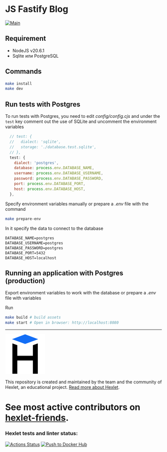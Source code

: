 # JS Fastify Blog

[![Main](https://github.com/hexlet-components/js-fastify-blog/actions/workflows/main.yml/badge.svg)](https://github.com/hexlet-components/js-fastify-blog/actions/workflows/main.yml)

## Requirement

* NodeJS v20.6.1
* Sqlite или PostgreSQL

## Commands

```bash
make install
make dev
```

## Run tests with Postgres

To run tests with Postgres, you need to edit *config/config.cjs* and under the `test` key comment out the use of SQLite and uncomment the environment variables

```js
  // test: {
  //   dialect: 'sqlite',
  //   storage: './database.test.sqlite',
  // },
  test: {
    dialect: 'postgres',
    database: process.env.DATABASE_NAME,
    username: process.env.DATABASE_USERNAME,
    password: process.env.DATABASE_PASSWORD,
    port: process.env.DATABASE_PORT,
    host: process.env.DATABASE_HOST,
  },
```

Specify environment variables manually or prepare a *.env* file with the command

```bash
make prepare-env
```

In it specify the data to connect to the database

```dotenv
DATABASE_NAME=postgres
DATABASE_USERNAME=postgres
DATABASE_PASSWORD=postgres
DATABASE_PORT=5432
DATABASE_HOST=localhost
```

## Running an application with Postgres (production)

Export environment variables to work with the database or prepare a *.env* file with variables

Run

```bash
make build # build assets
make start # Open in browser: http://localhost:8080
```

---

[![Hexlet Ltd. logo](https://raw.githubusercontent.com/Hexlet/assets/master/images/hexlet_logo128.png)](https://hexlet.io?utm_source=github&utm_medium=link&utm_campaign=js-fastify-blog)

This repository is created and maintained by the team and the community of Hexlet, an educational project. [Read more about Hexlet](https://hexlet.io?utm_source=github&utm_medium=link&utm_campaign=js-fastify-blog).

See most active contributors on [hexlet-friends](https://friends.hexlet.io/).
=======
### Hexlet tests and linter status:
[![Actions Status](https://github.com/rgusseinov/devops-for-programmers-project-74/actions/workflows/hexlet-check.yml/badge.svg)](https://github.com/rgusseinov/devops-for-programmers-project-74/actions)
[![Push to Docker Hub](https://github.com/rgusseinov/devops-for-programmers-project-74/actions/workflows/push.yml/badge.svg)](https://github.com/rgusseinov/devops-for-programmers-project-74/actions/workflows/push.yml)
